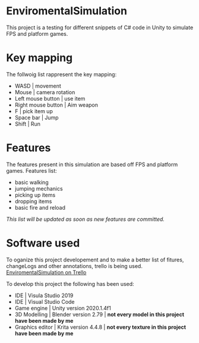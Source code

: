 # EnviromentalSimulation

This project is a testing for different snippets of C# code in Unity to simulate  FPS and platform games.

Key mapping
=======
The follwoig list rappresent the key mapping:
- WASD                | movement
- Mouse               | camera rotation
- Left mouse button   | use item
- Right mouse button  | Aim weapon
- F                   | pick item up
- Space bar           | Jump
- Shift               | Run


Features
=======
The features present in this simulation are based off FPS and platform games.
Features list:
- basic walking
- jumping mechanics
- picking up items  
- dropping items
- basic fire and reload  

*This list will be updated as soon as new features are committed.*

Software used
=======
To oganize this project developement and to make a better list of fitures, changeLogs and other annotations, trello is being used. [EnviromentalSimulation on Trello](https://trello.com/b/Sj27YJwl/enviromentalsimulation)

To develop this project the following has been used:
- IDE             | Visula Studio 2019
- IDE             | Visual Studio Code
- Game engine     | Unity version 2020.1.4f1
- 3D Modelling    | Blender version 2.79   | 
**not every model in this project have been made by me**
- Graphics editor | Krita version 4.4.8    | 
**not every texture in this project have been made by me**
